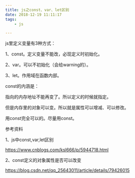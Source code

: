 ```yaml
---
title: js之const、var、let区别
date: 2018-12-19 11:11:17
tags:
	- js

---
```




js里定义变量有3种方式：

1、const。定义变量不能改，必现定义时初始化。

2、var。可以不初始化（会给warning的）。

3、let。作用域在函数内部。



const的内涵是：

指向的内存地址不能再变了。所以定义的时候就指定。

但是内存里的对象可以变。所以就是属性可以增减、可以修改。

用const完全可以的。尽量用const。



参考资料

1、js中const,var,let区别

https://www.cnblogs.com/ksl666/p/5944718.html

2、const定义的对象属性是否可以改变

https://blog.csdn.net/qq_25643011/article/details/79426015
